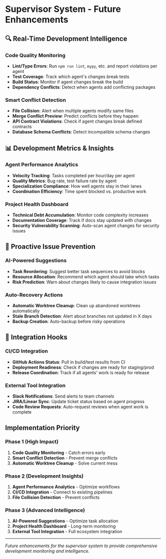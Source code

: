 # Supervisor System - Future Enhancements

## 🔍 Real-Time Development Intelligence

### Code Quality Monitoring
- **Lint/Type Errors**: Run `npm run lint`, `mypy`, etc. and report violations per agent
- **Test Coverage**: Track which agent's changes break tests
- **Build Status**: Monitor if agent changes break the build
- **Dependency Conflicts**: Detect when agents add conflicting packages

### Smart Conflict Detection
- **File Collision**: Alert when multiple agents modify same files
- **Merge Conflict Preview**: Predict conflicts before they happen
- **API Contract Violations**: Check if agent changes break defined contracts
- **Database Schema Conflicts**: Detect incompatible schema changes

## 📊 Development Metrics & Insights

### Agent Performance Analytics
- **Velocity Tracking**: Tasks completed per hour/day per agent
- **Quality Metrics**: Bug rate, test failure rate by agent
- **Specialization Compliance**: How well agents stay in their lanes
- **Coordination Efficiency**: Time spent blocked vs. productive work

### Project Health Dashboard
- **Technical Debt Accumulation**: Monitor code complexity increases
- **Documentation Coverage**: Track if docs stay updated with changes
- **Security Vulnerability Scanning**: Auto-scan agent changes for security issues

## 🚨 Proactive Issue Prevention

### AI-Powered Suggestions
- **Task Reordering**: Suggest better task sequences to avoid blocks
- **Resource Allocation**: Recommend which agent should take which tasks
- **Risk Prediction**: Warn about changes likely to cause integration issues

### Auto-Recovery Actions
- **Automatic Worktree Cleanup**: Clean up abandoned worktrees automatically
- **Stale Branch Detection**: Alert about branches not updated in X days
- **Backup Creation**: Auto-backup before risky operations

## 🔄 Integration Hooks

### CI/CD Integration
- **GitHub Actions Status**: Pull in build/test results from CI
- **Deployment Readiness**: Check if changes are ready for staging/prod
- **Release Coordination**: Track if all agents' work is ready for release

### External Tool Integration
- **Slack Notifications**: Send alerts to team channels
- **JIRA/Linear Sync**: Update ticket status based on agent progress
- **Code Review Requests**: Auto-request reviews when agent work is complete

## Implementation Priority

### Phase 1 (High Impact)
1. **Code Quality Monitoring** - Catch errors early
2. **Smart Conflict Detection** - Prevent merge conflicts
3. **Automatic Worktree Cleanup** - Solve current mess

### Phase 2 (Development Insights)
1. **Agent Performance Analytics** - Optimize workflows
2. **CI/CD Integration** - Connect to existing pipelines
3. **File Collision Detection** - Prevent conflicts

### Phase 3 (Advanced Intelligence)
1. **AI-Powered Suggestions** - Optimize task allocation
2. **Project Health Dashboard** - Long-term monitoring
3. **External Tool Integration** - Full ecosystem integration

---
*Future enhancements for the supervisor system to provide comprehensive development monitoring and intelligence.*